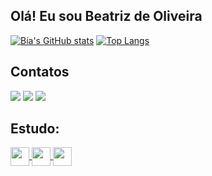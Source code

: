 
## Olá! Eu sou Beatriz de Oliveira 


[![Bia's GitHub stats](https://github-readme-stats.vercel.app/api?username=BiaOlit&show_icons=true&theme=radical)](https://github.com/BiaOlit/github-readme-stats)
[![Top Langs](https://github-readme-stats.vercel.app/api/top-langs/?username=BiaOlit&theme=radical)](https://github.com/BiaOlit/github-readme-stats)

## Contatos
<a href="https://www.instagram.com/bia.olit/?next=%2F" target = "_blank"> <img src="https://img.shields.io/badge/Instagram-E4405F?style=for-the-badge&logo=instagram&logoColor=white"
/></a>
<a href="beatrizolit@gmail.com" target = "_blank"> <img src="https://img.shields.io/badge/Gmail-D14836?style=for-the-badge&logo=gmail&logoColor=white"
/></a>
<a href="https://www.wa.me/5585999056274" target = "_blank"> <img src="https://img.shields.io/badge/WhatsApp-25D366?style=for-the-badge&logo=whatsapp&logoColor=white"
/></a>

## Estudo:
<a href="https://github.com/BiaOlit/github-readme-stats">
  <img height=30 align="center" src="https://img.shields.io/badge/Python-3776AB?style=for-the-badge&logo=python&logoColor=white" />
</a>
<a href="https://github.com/BiaOlit/github-readme-stats">
  <img height=30 align="center" src="https://img.shields.io/badge/Java-ED8B00?style=for-the-badge&logo=openjdk&logoColor=white" />
</a>
<a href="https://github.com/BiaOlit/github-readme-stats">
  <img height=30 align="center" src="https://img.shields.io/badge/JavaScript-323330?style=for-the-badge&logo=javascript&logoColor=F7DF1E" />
</a>

<!---
BiaOlit/BiaOlit is a ✨ special ✨ repository because its `README.md` (this file) appears on your GitHub profile.
You can click the Preview link to take a look at your changes.
--->
